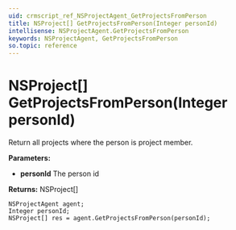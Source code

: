 ```yaml
---
uid: crmscript_ref_NSProjectAgent_GetProjectsFromPerson
title: NSProject[] GetProjectsFromPerson(Integer personId)
intellisense: NSProjectAgent.GetProjectsFromPerson
keywords: NSProjectAgent, GetProjectsFromPerson
so.topic: reference
---
```


# NSProject[] GetProjectsFromPerson(Integer personId)

Return all projects where the person is project member.

**Parameters:**
 - **personId** The person id

**Returns:** NSProject[]

```crmscript
NSProjectAgent agent;
Integer personId;
NSProject[] res = agent.GetProjectsFromPerson(personId);
```

